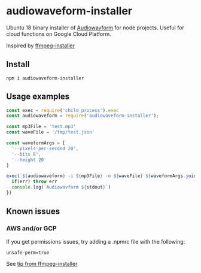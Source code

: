 # audiowaveform-installer

Ubuntu 18 binary installer of [Audiowavform](https://github.com/bbc/audiowaveform) for node projects. Useful for cloud functions on Google Cloud Platform.

Inspired by [ffmpeg-installer](https://github.com/kribblo/node-ffmpeg-installer)

## Install

    npm i audiowaveform-installer
    
## Usage examples

```javascript
const exec = require('child_process').exec
const audiowaveform = require('audiowaveform-installer');

const mp3File = 'test.mp3'
const waveFile = '/tmp/test.json'

const waveformArgs = [
  '--pixels-per-second 20',
  '--bits 8',
  '--height 20'
]

exec(`${audiowaveform} -i ${mp3File} -o ${waveFile} ${waveformArgs.join(' ')}`, (err, stdout, stderr) => {
  if(err) throw err
  console.log(`Audiowavform ${stdout}`)
})
```

## Known issues

### AWS and/or GCP

If you get permissions issues, try adding a .npmrc file with the following:

    unsafe-perm=true
    
See [tip from ffmpeg-installer](https://github.com/kribblo/node-ffmpeg-installer/issues/21) 